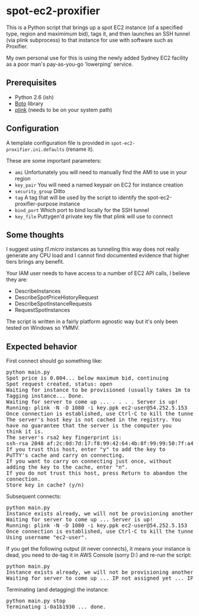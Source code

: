 spot-ec2-proxifier
==================
This is a Python script that brings up a spot EC2 instance (of a specified type, region and maximimum bid), tags it, and then launches an SSH tunnel (via plink subprocess) to that instance for use with software such as Proxifier.

My own personal use for this is using the newly added Sydney EC2 facility as a poor man's pay-as-you-go 'lowerping' service.

Prerequisites
---------
* Python 2.6 (ish)
* [Boto](https://github.com/boto/boto) library
* [plink](http://www.chiark.greenend.org.uk/~sgtatham/putty/download.html) (needs to be on your system path)

Configuration
---------
A template configuration file is provided in `spot-ec2-proxifier.ini.defaults` (rename it).

These are some important parameters:

- `ami` Unfortunately you will need to manually find the AMI to use in your region
- `key_pair` You will need a named keypair on EC2 for instance creation
- `security_group` Ditto
- `tag` A tag that will be used by the script to identify the spot-ec2-proxifier-purpose instance
- `bind_port` Which port to bind locally for the SSH tunnel
- `key_file` Puttygen'd private key file that plink will use to connect

Some thoughts
--------------
I suggest using *t1.micro* instances as tunneling this way does not really generate any CPU load and I cannot find 
documented evidence that higher tiers brings any benefit.

Your IAM user needs to have access to a number of EC2 API calls, I believe they are:
* DescribeInstances
* DescribeSpotPriceHistoryRequest
* DescribeSpotInstanceRequests
* RequestSpotInstances

The script is written in a fairly platform agnostic way but it's only been tested on Windows so YMMV.

Expected behavior
-------------
First connect  should go something like:
<pre>python main.py
Spot price is 0.004... below maximum bid, continuing
Spot request created, status: open
Waiting for instance to be provisioned (usually takes 1m to be reviewed, another 2m to be fulfilled) ...  . . . Instance is active.
Tagging instance... Done.
Waiting for server to come up ... . . . . Server is up!
Running: plink -N -D 1080 -i key.ppk ec2-user@54.252.5.153
Once connection is established, use Ctrl-C to kill the tunnel
The server's host key is not cached in the registry. You
have no guarantee that the server is the computer you
think it is.
The server's rsa2 key fingerprint is:
ssh-rsa 2048 af:2c:0d:7d:17:f8:99:42:64:4b:8f:99:99:50:7f:a4
If you trust this host, enter "y" to add the key to
PuTTY's cache and carry on connecting.
If you want to carry on connecting just once, without
adding the key to the cache, enter "n".
If you do not trust this host, press Return to abandon the
connection.
Store key in cache? (y/n)</pre>

Subsequent connects:
<pre>python main.py
Instance exists already, we will not be provisioning another one
Waiting for server to come up ... Server is up!
Running: plink -N -D 1080 -i key.ppk ec2-user@54.252.5.153
Once connection is established, use Ctrl-C to kill the tunnel
Using username "ec2-user".</pre>

If you get the following output (it never connects), it means your instance is dead, you need to de-tag it in AWS Console (sorry D:) and re-run the script:

<pre>python main.py
Instance exists already, we will not be provisioning another one
Waiting for server to come up ... IP not assigned yet ... IP not assigned yet ...</pre>

Terminating (and detagging) the instance:
<pre>python main.py stop
Terminating i-0a1b1930 ... done.
</pre>